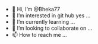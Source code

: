 - 👋 Hi, I’m @Bheka77
- 👀 I’m interested in git hub yes ...
- 🌱 I’m currently learning ...
- 💞️ I’m looking to collaborate on ...
- 📫 How to reach me ...

<!---
Bheka77/Bheka77 is a ✨ special ✨ repository because its `README.md` (this file) appears on your GitHub profile.
You can click the Preview link to take a look at your changes.
--->
